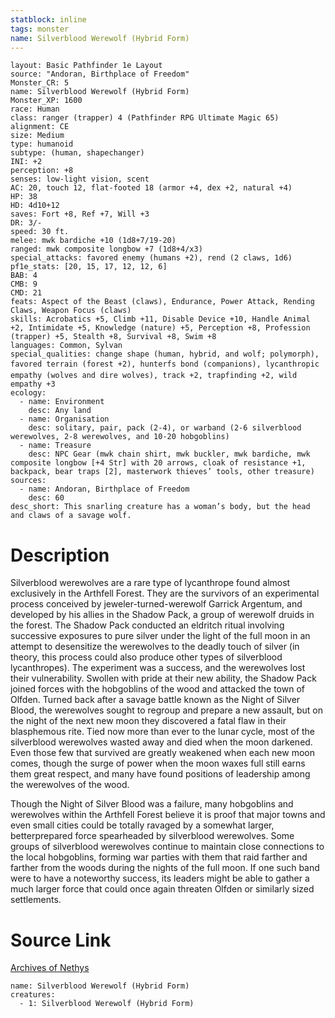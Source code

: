 ```yaml
---
statblock: inline
tags: monster
name: Silverblood Werewolf (Hybrid Form)
---
```

```statblock
layout: Basic Pathfinder 1e Layout
source: "Andoran, Birthplace of Freedom"
Monster_CR: 5
name: Silverblood Werewolf (Hybrid Form)
Monster_XP: 1600
race: Human
class: ranger (trapper) 4 (Pathfinder RPG Ultimate Magic 65)
alignment: CE
size: Medium
type: humanoid
subtype: (human, shapechanger)
INI: +2
perception: +8
senses: low-light vision, scent
AC: 20, touch 12, flat-footed 18 (armor +4, dex +2, natural +4)
HP: 38
HD: 4d10+12
saves: Fort +8, Ref +7, Will +3
DR: 3/-
speed: 30 ft.
melee: mwk bardiche +10 (1d8+7/19-20)
ranged: mwk composite longbow +7 (1d8+4/x3)
special_attacks: favored enemy (humans +2), rend (2 claws, 1d6)
pf1e_stats: [20, 15, 17, 12, 12, 6]
BAB: 4
CMB: 9
CMD: 21
feats: Aspect of the Beast (claws), Endurance, Power Attack, Rending Claws, Weapon Focus (claws)
skills: Acrobatics +5, Climb +11, Disable Device +10, Handle Animal +2, Intimidate +5, Knowledge (nature) +5, Perception +8, Profession (trapper) +5, Stealth +8, Survival +8, Swim +8
languages: Common, Sylvan
special_qualities: change shape (human, hybrid, and wolf; polymorph), favored terrain (forest +2), hunterfs bond (companions), lycanthropic empathy (wolves and dire wolves), track +2, trapfinding +2, wild empathy +3
ecology:
  - name: Environment
    desc: Any land
  - name: Organisation
    desc: solitary, pair, pack (2-4), or warband (2-6 silverblood werewolves, 2-8 werewolves, and 10-20 hobgoblins)
  - name: Treasure
    desc: NPC Gear (mwk chain shirt, mwk buckler, mwk bardiche, mwk composite longbow [+4 Str] with 20 arrows, cloak of resistance +1, backpack, bear traps [2], masterwork thieves’ tools, other treasure)
sources:
  - name: Andoran, Birthplace of Freedom
    desc: 60
desc_short: This snarling creature has a woman’s body, but the head and claws of a savage wolf.
```
# Description
Silverblood werewolves are a rare type of lycanthrope found almost exclusively in the Arthfell Forest. They are the survivors of an experimental process conceived by jeweler-turned-werewolf Garrick Argentum, and developed by his allies in the Shadow Pack, a group of werewolf druids in the forest. The Shadow Pack conducted an eldritch ritual involving successive exposures to pure silver under the light of the full moon in an attempt to desensitize the werewolves to the deadly touch of silver (in theory, this process could also produce other types of silverblood lycanthropes). The experiment was a success, and the werewolves lost their vulnerability. Swollen with pride at their new ability, the Shadow Pack joined forces with the hobgoblins of the wood and attacked the town of Olfden. Turned back after a savage battle known as the Night of Silver Blood, the werewolves sought to regroup and prepare a new assault, but on the night of the next new moon they discovered a fatal flaw in their blasphemous rite. Tied now more than ever to the lunar cycle, most of the silverblood werewolves wasted away and died when the moon darkened. Even those few that survived are greatly weakened when each new moon comes, though the surge of power when the moon waxes full still earns them great respect, and many have found positions of leadership among the werewolves of the wood.

Though the Night of Silver Blood was a failure, many hobgoblins and werewolves within the Arthfell Forest believe it is proof that major towns and even small cities could be totally ravaged by a somewhat larger, betterprepared force spearheaded by silverblood werewolves. Some groups of silverblood werewolves continue to maintain close connections to the local hobgoblins, forming war parties with them that raid farther and farther from the woods during the nights of the full moon. If one such band were to have a noteworthy success, its leaders might be able to gather a much larger force that could once again threaten Olfden or similarly sized settlements.
# Source Link
[Archives of Nethys](https://aonprd.com/MonsterDisplay.aspx?ItemName=Silverblood%20Werewolf%20(Hybrid%20Form))
```encounter-table
name: Silverblood Werewolf (Hybrid Form)
creatures:
  - 1: Silverblood Werewolf (Hybrid Form)
```
